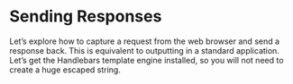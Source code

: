 # Sending Responses

Let’s explore how to capture a request from the web browser and send a response back. This is equivalent to outputting in a standard application. Let’s get the Handlebars template engine installed, so you will not need to create a huge escaped string.